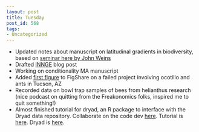 ```yaml
---
layout: post
title: Tuesday
post_id: 568
tags: 
- Uncategorized
---
```


<ul>
	<li>Updated notes about manuscript on latitudinal gradients in biodiversity, based on <a href="http://schamber.wordpress.com/2011/10/04/rice-eeb-seminar-by-john-wiens-sep-26-2011/" target="_blank">seminar here by John Weins</a></li>
	<li>Drafted <a href="http://innge.net/" target="_blank">INNGE</a> blog post</li>
	<li>Working on conditionality MA manuscript</li>
	<li>Added <a href="http://figshare.com/figures/index.php/Ocotillo_ants" target="_blank">first figure</a> to FigShare on a failed project involving ocotillo and ants in Tucson, AZ</li>
	<li>Recorded data on bowl trap samples of bees from helianthus research (nice podcast on quitting from the Freakonomics folks, inspired me to quit something!)</li>
	<li>Almost finished tutorial for dryad, an R package to interface with the Dryad data repository. Collaborate on the code dev <a href="https://github.com/cboettig/dryad" target="_blank">here</a>. Tutorial is <a href="http://ropensci.org/tutorials/dryad-tutorial/" target="_blank">here</a>. Dryad is <a href="http://datadryad.org/" target="_blank">here</a>.</li>
</ul>
